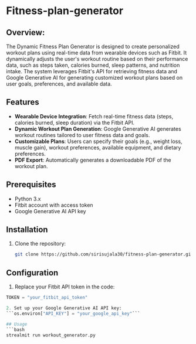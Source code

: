 # Fitness-plan-generator

## Overview: 
The Dynamic Fitness Plan Generator is designed to create personalized workout plans using real-time data from wearable devices such as Fitbit. It dynamically adjusts the user's workout routine based on their performance data, such as steps taken, calories burned, sleep patterns, and nutrition intake. The system leverages Fitbit's API for retrieving fitness data and Google Generative AI for generating customized workout plans based on user goals, preferences, and available data.

## Features
- **Wearable Device Integration**: Fetch real-time fitness data (steps, calories burned, sleep duration) via the Fitbit API.
- **Dynamic Workout Plan Generation**: Google Generative AI generates workout routines tailored to user fitness data and goals.
- **Customizable Plans**: Users can specify their goals (e.g., weight loss, muscle gain), workout preferences, available equipment, and dietary preferences.
- **PDF Export**: Automatically generates a downloadable PDF of the workout plan.

## Prerequisites
- Python 3.x
- Fitbit account with access token
- Google Generative AI API key

## Installation

1. Clone the repository:
   ```bash
   git clone https://github.com/sirisujala30/fitness-plan-generator.git

## Configuration
1. Replace your Fitbit API token in the code:
```python
TOKEN = "your_fitbit_api_token"

2. Set up your Google Generative AI API key:
```os.environ["API_KEY"] = "your_google_api_key"```

## Usage
```bash
strealmit run workout_generator.py
